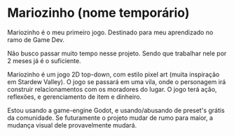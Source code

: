 # Mariozinho (nome temporário)

Mariozinho é o meu primeiro jogo. Destinado para meu aprendizado no ramo de Game Dev. 

Não busco passar muito tempo nesse projeto. Sendo que trabalhar nele por 2 meses já é o suficiente.

Mariozinho é um jogo 2D top-down, com estilo pixel art (muita inspiração em Stardew Valley). O jogo se passará em uma vila, onde o personagem irá construir relacionamentos com os moradores do lugar.
O jogo terá ação, reflexões, e gerenciamento de item e dinheiro.

Estou usando a game-engine Godot, e usando/abusando de preset's grátis da comunidade. Se futuramente o projeto mudar de rumo para maior, a mudança visual dele provavelmente mudará.
